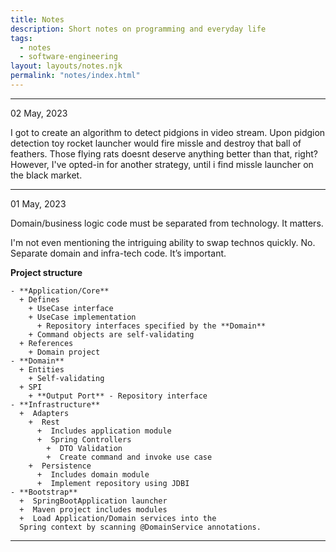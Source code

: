 ```yaml
---
title: Notes
description: Short notes on programming and everyday life
tags:
  - notes
  - software-engineering
layout: layouts/notes.njk
permalink: "notes/index.html"
---
```

<p></p>

<hr/>
<div class="dt-published small-text" datetime="02 May, 2023">02 May, 2023</div>
<p>
I got to create an algorithm to detect pidgions in video stream. Upon pidgion detection toy rocket launcher would fire missle and destroy that ball of feathers. Those flying rats doesnt deserve anything better than that, right? However, I've opted-in for another strategy, until i find missle launcher on the black market.
</p>


<hr/>
<div class="dt-published small-text" datetime="01 May, 2023">01 May, 2023</div>
<p>
Domain/business logic code must be separated from technology. It matters. 

I'm not even mentioning the intriguing ability to swap technos quickly. No. Separate domain and infra-tech code. It’s important. 

<strong>Project structure</strong>

```
- **Application/Core**
  + Defines
    + UseCase interface 
    + UseCase implementation 
      + Repository interfaces specified by the **Domain**
    + Command objects are self-validating 
  + References
    + Domain project
- **Domain**
  + Entities
    + Self-validating
  + SPI
    + **Output Port** - Repository interface
- **Infrastructure**
  +  Adapters
    +  Rest
      +  Includes application module
      +  Spring Controllers
        +  DTO Validation
        +  Create command and invoke use case
    +  Persistence
      +  Includes domain module
      +  Implement repository using JDBI
- **Bootstrap**
  +  SpringBootApplication launcher
  +  Maven project includes modules
  +  Load Application/Domain services into the 
  Spring context by scanning @DomainService annotations.
```

</p>
<hr/>